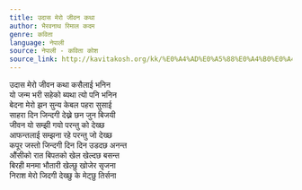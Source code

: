 ```yaml
---
title: उदास मेरो जीवन कथा
author: भैरवनाथ रिमाल कदम
genre: कविता
language: नेपाली
source: नेपाली - कविता कोश
source_link: http://kavitakosh.org/kk/%E0%A4%AD%E0%A5%88%E0%A4%B0%E0%A4%B5%E0%A4%A8%E0%A4%BE%E0%A4%A5_%E0%A4%B0%E0%A4%BF%E0%A4%AE%E0%A4%BE%E0%A4%B2_%E0%A4%95%E0%A4%A6%E0%A4%AE
---
```


उदास मेरो जीवन कथा कसैलाई भनिन  
यो जन्म भरी सहेको ब्यथा त्यो पनि भनिन  
बेदना मेरो झन सुन्य केबल पहरा सुसाई  
साहरा दिन जिन्दगी देख्ने छन जुन बिजयी  
जीवन यो सम्झी गयो परन्तु को देख्छ  
आफन्तलाई सम्झना रहे परन्तु जो देख्छ  
कपूर जस्तो जिन्दगी दिन दिन उडदछ अनन्त  
औंसीको रात बिपतको खेल खेल्दछ बसन्त  
बिरही मनमा भौतारी खेल्छु खोजेर सृजना  
निराश मेरो जिदगी देख्छु के मेट्छु तिर्सना
